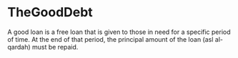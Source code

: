 # TheGoodDebt
A good loan is a free loan that is given to those in need for a specific period of time. At the end of that period, the principal amount of the loan (asl al-qardah) must be repaid.
